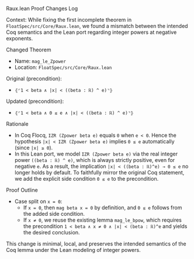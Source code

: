 Raux.lean Proof Changes Log

Context: While fixing the first incomplete theorem in `FloatSpec/src/Core/Raux.lean`,
we found a mismatch between the intended Coq semantics and the Lean port regarding
integer powers at negative exponents.

Changed Theorem
- Name: `mag_le_Zpower`
- Location: `FloatSpec/src/Core/Raux.lean`

Original (precondition):
- `⦃⌜1 < beta ∧ |x| < ((beta : ℝ) ^ e)⌝⦄`

Updated (precondition):
- `⦃⌜1 < beta ∧ 0 ≤ e ∧ |x| < ((beta : ℝ) ^ e)⌝⦄`

Rationale
- In Coq Flocq, `IZR (Zpower beta e)` equals `0` when `e < 0`. Hence the hypothesis
  `|x| < IZR (Zpower beta e)` implies `0 ≤ e` automatically (since `|x| ≥ 0`).
- In this Lean port, we model `IZR (Zpower beta e)` via the real integer power
  `((beta : ℝ) ^ e)`, which is always strictly positive, even for negative `e`.
  As a result, the implication `|x| < ((beta : ℝ)^e) → 0 ≤ e` no longer holds by
  default. To faithfully mirror the original Coq statement, we add the explicit
  side condition `0 ≤ e` to the precondition.

Proof Outline
- Case split on `x = 0`:
  - If `x = 0`, then `mag beta x = 0` by definition, and `0 ≤ e` follows from the
    added side condition.
  - If `x ≠ 0`, we reuse the existing lemma `mag_le_bpow`, which requires the
    precondition `1 < beta ∧ x ≠ 0 ∧ |x| < (beta : ℝ)^e` and yields the desired
    conclusion.

This change is minimal, local, and preserves the intended semantics of the Coq lemma
under the Lean modeling of integer powers.

